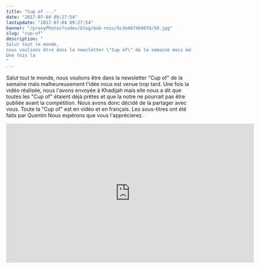 ```yaml
---
title: "Cup of ..."
date: "2017-07-04 09:27:54"
lastupdate: "2017-07-04 09:27:54"
banner: "/proxyPhotos?code=/blog/bob-ross/5c3e4674b96fd/50.jpg"
slug: "cup-of"
description: " 
Salut tout le monde,
nous voulions être dans la newsletter \"Cup of\" de la semaine mais malheureusement l'idée nous est venue trop tard.
Une fois la 
"
---
```

Salut tout le monde,
nous voulions être dans la newsletter "Cup of" de la semaine mais malheureusement l'idée nous est venue trop tard.
Une fois la vidéo réalisée, nous  l'avons envoyée à Khadijah mais elle nous a dit que toutes les "Cup of" étaient déjà prêtes et que la notre ne pourrait pas être publiée avant la compétition.
Nous avons donc décidé de la partager avec vous.
Toute la "Cup of" est en vidéo et en français.
Les sous-titres ont été faits par Quentin
Nous espérons que vous l'apprécierez.

<iframe width="672" height="378" src="https://www.youtube-nocookie.com/embed/qyp-7CrOpPY" frameborder="0" allow="accelerometer; autoplay; encrypted-media; gyroscope; picture-in-picture" allowfullscreen></iframe>
    